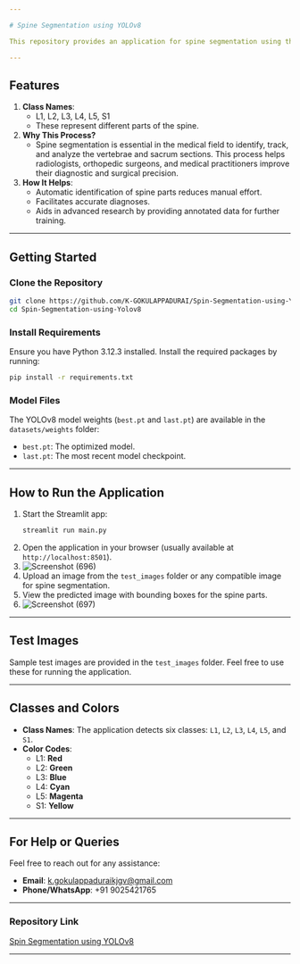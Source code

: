 ```yaml
---

# Spine Segmentation using YOLOv8

This repository provides an application for spine segmentation using the YOLOv8 model. The application predicts spine parts (L1, L2, L3, L4, L5, and S1) from uploaded images, drawing bounding boxes around the detected areas.

---
```


## **Features**
1. **Class Names**: 
   - L1, L2, L3, L4, L5, S1
   - These represent different parts of the spine.
2. **Why This Process?** 
   - Spine segmentation is essential in the medical field to identify, track, and analyze the vertebrae and sacrum sections. This process helps radiologists, orthopedic surgeons, and medical practitioners improve their diagnostic and surgical precision.
3. **How It Helps**:
   - Automatic identification of spine parts reduces manual effort.
   - Facilitates accurate diagnoses.
   - Aids in advanced research by providing annotated data for further training.

---

## **Getting Started**

### **Clone the Repository**
```bash
git clone https://github.com/K-GOKULAPPADURAI/Spin-Segmentation-using-Yolov8.git
cd Spin-Segmentation-using-Yolov8
```

### **Install Requirements**
Ensure you have Python 3.12.3 installed. Install the required packages by running:
```bash
pip install -r requirements.txt
```

### **Model Files**
The YOLOv8 model weights (`best.pt` and `last.pt`) are available in the `datasets/weights` folder:
- `best.pt`: The optimized model.
- `last.pt`: The most recent model checkpoint.

---

## **How to Run the Application**
1. Start the Streamlit app:
   ```bash
   streamlit run main.py
   ```
2. Open the application in your browser (usually available at `http://localhost:8501`).
3. ![Screenshot (696)](https://github.com/user-attachments/assets/f02f37b8-542b-4e86-a698-8c86c57d9471)
4. Upload an image from the `test_images` folder or any compatible image for spine segmentation.
5. View the predicted image with bounding boxes for the spine parts.
6. ![Screenshot (697)](https://github.com/user-attachments/assets/6473c417-729a-40ca-aee3-d26e9b89af37)


---

## **Test Images**
Sample test images are provided in the `test_images` folder. Feel free to use these for running the application.

---

## **Classes and Colors**
- **Class Names**: The application detects six classes: `L1`, `L2`, `L3`, `L4`, `L5`, and `S1`.
- **Color Codes**:
  - L1: **Red**
  - L2: **Green**
  - L3: **Blue**
  - L4: **Cyan**
  - L5: **Magenta**
  - S1: **Yellow**

---

## **For Help or Queries**
Feel free to reach out for any assistance:
- **Email**: [k.gokulappaduraikjgv@gmail.com](mailto:k.gokulappaduraikjgv@gmail.com)
- **Phone/WhatsApp**: +91 9025421765

---

### **Repository Link**
[Spin Segmentation using YOLOv8](https://github.com/K-GOKULAPPADURAI/Spin-Segmentation-using-Yolov8.git)

---
